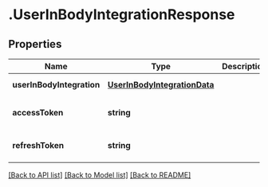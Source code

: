 # .UserInBodyIntegrationResponse

## Properties

Name | Type | Description | Notes
------------ | ------------- | ------------- | -------------
**userInBodyIntegration** | [**UserInBodyIntegrationData**](UserInBodyIntegrationData.md) |  | [default to undefined]
**accessToken** | **string** |  | [optional] [default to undefined]
**refreshToken** | **string** |  | [optional] [default to undefined]


[[Back to API list]](../README.md#documentation-for-api-endpoints) [[Back to Model list]](../README.md#documentation-for-models) [[Back to README]](../README.md)
